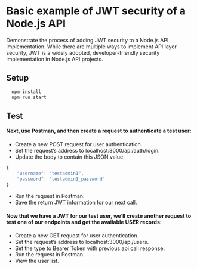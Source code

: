 # Basic example of JWT security of a Node.js API

Demonstrate the process of adding JWT security to a Node.js API implementation. While there are multiple ways to implement API layer security, JWT is a widely adopted, developer-friendly security implementation in Node.js API projects.

## Setup

```bash
  npm install
  npm run start
```

## Test

#### Next, use Postman, and then create a request to authenticate a test user:

- Create a new POST request for user authentication.
- Set the request’s address to localhost:3000/api/auth/login.
- Update the body to contain this JSON value:

```javascript
{
    "username": "testadmin1",
    "password": "testadmin1_password"
}
```

- Run the request in Postman.
- Save the return JWT information for our next call.

#### Now that we have a JWT for our test user, we’ll create another request to test one of our endpoints and get the available USER records:

- Create a new GET request for user authentication.
- Set the request’s address to localhost:3000/api/users.
- Set the type to Bearer Token with previous api call response.
- Run the request in Postman.
- View the user list.
